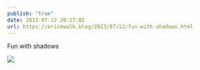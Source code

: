 ```yaml
---
publish: "true"
date: 2013-07-12 20:27:02
url: https://ericmwalk.blog/2013/07/12/fun-with-shadows.html
---
```


Fun with shadows

![](https://ericmwalk.blog/uploads/2022/48ffe135ae.jpg)